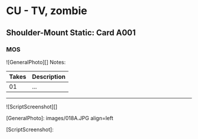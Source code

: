 # CU - TV, zombie

## Shoulder-Mount Static: Card A001

### MOS

![GeneralPhoto][]
Notes: 

| Takes | Description |
|:---|:----|
| 01 | ... |

----

![ScriptScreenshot][]


[GeneralPhoto]:  images/018A.JPG align=left

[ScriptScreenshot]: 